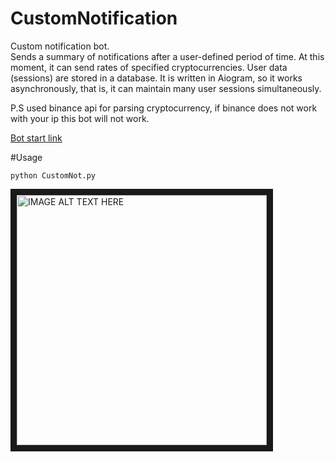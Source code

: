# CustomNotification




Custom notification bot.\
Sends a summary of notifications after a user-defined period of time. At this moment, it can send rates of specified cryptocurrencies. User data (sessions) are stored in a database. It is written in Aiogram, so it works asynchronously, that is, it can maintain many user sessions simultaneously.

P.S used binance api for parsing cryptocurrency, if binance does not work with your ip this bot will not work.

[Bot start link](https://t.me/Trash21bot?start)

#Usage
```
python CustomNot.py
```



<a href="http://www.youtube.com/watch?feature=player_embedded&v=V-JJDw34rJw
" target="_blank"><img src="http://img.youtube.com/vi/V-JJDw34rJw/0.jpg" 
alt="IMAGE ALT TEXT HERE" width="400"  border="10" /></a>
